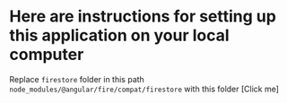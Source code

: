 # Here are instructions for setting up this application on your local computer


Replace `firestore` folder in this path `node_modules/@angular/fire/compat/firestore` with this folder [Click me]
